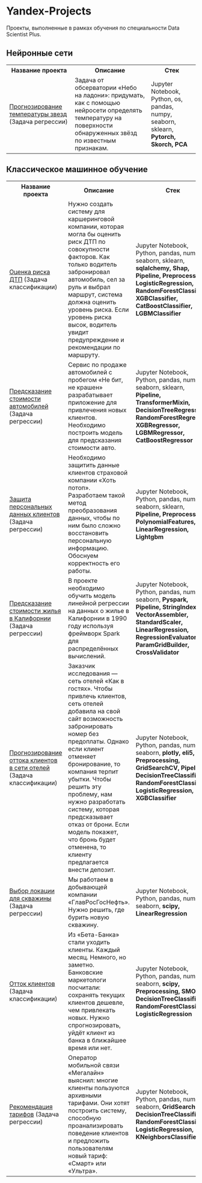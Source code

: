 # Yandex-Projects
Проекты, выполненные в рамках обучения по специальности Data Scientist Plus.

## Нейронные сети

<table>
<tr>
  <th>Название проекта</th>
  <th>Описание</th>
  <th>Стек</th>
</tr> 
  
<tr>
  <td><a href = "https://github.com/Vanarty/Yandex-Projects/tree/main/neural_networks">Прогнозирование температуры звезд</a> (Задача регрессии)</td>
  <td> Задача от обсерватории «Небо на ладони»: придумать, как с помощью нейросети определять температуру на поверхности обнаруженных звёзд по известным признакам.</td>
  <td>Jupyter Notebook, Python, os, pandas, numpy, seaborn, sklearn, <strong>Pytorch, Skorch, PCA</strong></td>
</tr>

</table>
</details>

## Классическое машинное обучение

<table>
<tr>
  <th>Название проекта</th>
  <th>Описание</th>
  <th>Стек</th>
</tr> 
  
<tr>
  <td><a href = "https://github.com/Vanarty/Yandex-Projects/tree/main/machine_learning/car_accident_risk">Оценка риска ДТП</a> (Задача классификации)</td>
  <td> Нужно создать систему для каршеринговой компании, которая могла бы оценить риск ДТП по совокупности факторов. Как только водитель забронировал автомобиль, сел за руль и выбрал маршрут, система должна оценить уровень риска. Если уровень риска высок, водитель увидит предупреждение и рекомендации по маршруту.</td>
  <td>Jupyter Notebook, Python, pandas, numpy, seaborn, sklearn, <strong>sqlalchemy, Shap, Pipeline, Preprocessing, LogisticRegression, RandomForestClassifier, XGBClassifier, CatBoostClassifier, LGBMClassifier</strong></td>
</tr>
<tr>
  <td><a href = "https://github.com/Vanarty/Yandex-Projects/tree/main/machine_learning/car_price_predict">Предсказание стоимости автомобилей</a> (Задача регрессии)</td>
  <td> Сервис по продаже автомобилей с пробегом «Не бит, не крашен» разрабатывает приложение для привлечения новых клиентов. Необходимо построить модель для предсказания стоимости авто.</td>
  <td>Jupyter Notebook, Python, pandas, numpy, seaborn, sklearn, <strong>Pipeline, TransformerMixin, DecisionTreeRegressor, RandomForestRegressor, XGBRegressor, LGBMRegressor, CatBoostRegressor</strong></td>
</tr>
<tr>
  <td><a href = "https://github.com/Vanarty/Yandex-Projects/tree/main/machine_learning/personal_data_protection">Защита персональных данных клиентов</a> (Задача регрессии)</td>
  <td> Необходимо защитить данные клиентов страховой компании «Хоть потоп». Разработаем такой метод преобразования данных, чтобы по ним было сложно восстановить персональную информацию. Обоснуем корректность его работы.</td>
  <td>Jupyter Notebook, Python, pandas, numpy, seaborn, sklearn, <strong> Pipeline, Preprocessing, PolynomialFeatures, LinearRegression, Lightgbm</strong></td>
</tr>
<tr>
  <td><a href = "https://github.com/Vanarty/Yandex-Projects/tree/main/machine_learning/spark_house_price_predict">Предсказание стоимости жилья в Калифорнии</a> (Задача регрессии)</td>
  <td> В проекте необходимо обучить модель линейной регрессии на данных о жилье в Калифорнии в 1990 году используя фреймворк Spark для распределённых вычислений.</td>
  <td>Jupyter Notebook, Python, pandas, numpy, seaborn, <strong>Pyspark, Pipeline, StringIndexer, VectorAssembler, StandardScaler, LinearRegression, RegressionEvaluator, ParamGridBuilder, CrossValidator</strong></td>
</tr>
<tr>
  <td><a href = "https://github.com/Vanarty/Yandex-Projects/tree/main/machine_learning/hotel_customer_churn">Прогнозирование оттока клиентов в сети отелей</a> (Задача классификации)</td>
  <td> Заказчик исследования — сеть отелей «Как в гостях». Чтобы привлечь клиентов, сеть отелей добавила на свой сайт возможность забронировать номер без предоплаты. Однако если клиент отменяет бронирование, то компания терпит убытки. Чтобы решить эту проблему, нам нужно разработать систему, которая предсказывает отказ от брони. Если модель покажет, что бронь будет отменена, то клиенту предлагается внести депозит.</td>
  <td>Jupyter Notebook, Python, pandas, numpy, seaborn, <strong>plotly, eli5, Preprocessing, GridSearchCV, Pipeline, DecisionTreeClassifier RandomForestClassifier, LogisticRegression, XGBClassifier</strong></td>
</tr>
<tr>
  <td><a href = "https://github.com/Vanarty/Yandex-Projects/tree/main/machine_learning/oil_well_location">Выбор локации для скважины</a> (Задача регрессии)</td>
  <td> Мы работаем в добывающей компании «ГлавРосГосНефть». Нужно решить, где бурить новую скважину.</td>
  <td>Jupyter Notebook, Python, pandas, numpy, seaborn, <strong>scipy, LinearRegression</strong></td>
</tr>
<tr>
  <td><a href = "https://github.com/Vanarty/Yandex-Projects/tree/main/machine_learning/bank_customer_churn">Отток клиентов</a> (Задача классификации)</td>
  <td>Из «Бета-Банка» стали уходить клиенты. Каждый месяц. Немного, но заметно. Банковские маркетологи посчитали: сохранять текущих клиентов дешевле, чем привлекать новых. Нужно спрогнозировать, уйдёт клиент из банка в ближайшее время или нет.</td>
  <td>Jupyter Notebook, Python, pandas, numpy, seaborn, <strong>scipy, Preprocessing, SMOTE, DecisionTreeClassifier, RandomForestClassifier, LogisticRegression</strong></td>
</tr>
<tr>
  <td><a href = "https://github.com/Vanarty/Yandex-Projects/tree/main/machine_learning/tariff_prediction">Рекомендация тарифов</a> (Задача регрессии)</td>
  <td>Оператор мобильной связи «Мегалайн» выяснил: многие клиенты пользуются архивными тарифами. Они хотят построить систему, способную проанализировать поведение клиентов и предложить пользователям новый тариф: «Смарт» или «Ультра».</td>
  <td>Jupyter Notebook, Python, pandas, numpy, seaborn, <strong>GridSearchCV, DecisionTreeClassifier, RandomForestClassifier, LogisticRegression, KNeighborsClassifier</strong></td>
</tr>

</table>
</details>
